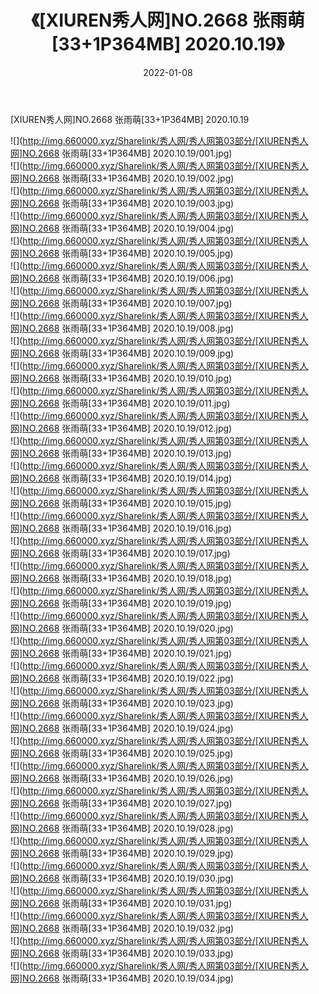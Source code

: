 ﻿---
layout: post
title:  《[XIUREN秀人网]NO.2668 张雨萌[33+1P364MB] 2020.10.19》
date:   2022-01-08
img: http://img.660000.xyz/Sharelink/秀人网/秀人网第03部分/[XIUREN秀人网]NO.2668 张雨萌[33+1P364MB] 2020.10.19/000.jpg
categories: [美女, 清纯, 唯美]
---

[XIUREN秀人网]NO.2668 张雨萌[33+1P364MB] 2020.10.19

 ![](http://img.660000.xyz/Sharelink/秀人网/秀人网第03部分/[XIUREN秀人网]NO.2668 张雨萌[33+1P364MB] 2020.10.19/001.jpg) <br>![](http://img.660000.xyz/Sharelink/秀人网/秀人网第03部分/[XIUREN秀人网]NO.2668 张雨萌[33+1P364MB] 2020.10.19/002.jpg) <br>![](http://img.660000.xyz/Sharelink/秀人网/秀人网第03部分/[XIUREN秀人网]NO.2668 张雨萌[33+1P364MB] 2020.10.19/003.jpg) <br>![](http://img.660000.xyz/Sharelink/秀人网/秀人网第03部分/[XIUREN秀人网]NO.2668 张雨萌[33+1P364MB] 2020.10.19/004.jpg) <br>![](http://img.660000.xyz/Sharelink/秀人网/秀人网第03部分/[XIUREN秀人网]NO.2668 张雨萌[33+1P364MB] 2020.10.19/005.jpg) <br>![](http://img.660000.xyz/Sharelink/秀人网/秀人网第03部分/[XIUREN秀人网]NO.2668 张雨萌[33+1P364MB] 2020.10.19/006.jpg) <br>![](http://img.660000.xyz/Sharelink/秀人网/秀人网第03部分/[XIUREN秀人网]NO.2668 张雨萌[33+1P364MB] 2020.10.19/007.jpg) <br>![](http://img.660000.xyz/Sharelink/秀人网/秀人网第03部分/[XIUREN秀人网]NO.2668 张雨萌[33+1P364MB] 2020.10.19/008.jpg) <br>![](http://img.660000.xyz/Sharelink/秀人网/秀人网第03部分/[XIUREN秀人网]NO.2668 张雨萌[33+1P364MB] 2020.10.19/009.jpg) <br>![](http://img.660000.xyz/Sharelink/秀人网/秀人网第03部分/[XIUREN秀人网]NO.2668 张雨萌[33+1P364MB] 2020.10.19/010.jpg) <br>![](http://img.660000.xyz/Sharelink/秀人网/秀人网第03部分/[XIUREN秀人网]NO.2668 张雨萌[33+1P364MB] 2020.10.19/011.jpg) <br>![](http://img.660000.xyz/Sharelink/秀人网/秀人网第03部分/[XIUREN秀人网]NO.2668 张雨萌[33+1P364MB] 2020.10.19/012.jpg) <br>![](http://img.660000.xyz/Sharelink/秀人网/秀人网第03部分/[XIUREN秀人网]NO.2668 张雨萌[33+1P364MB] 2020.10.19/013.jpg) <br>![](http://img.660000.xyz/Sharelink/秀人网/秀人网第03部分/[XIUREN秀人网]NO.2668 张雨萌[33+1P364MB] 2020.10.19/014.jpg) <br>![](http://img.660000.xyz/Sharelink/秀人网/秀人网第03部分/[XIUREN秀人网]NO.2668 张雨萌[33+1P364MB] 2020.10.19/015.jpg) <br>![](http://img.660000.xyz/Sharelink/秀人网/秀人网第03部分/[XIUREN秀人网]NO.2668 张雨萌[33+1P364MB] 2020.10.19/016.jpg) <br>![](http://img.660000.xyz/Sharelink/秀人网/秀人网第03部分/[XIUREN秀人网]NO.2668 张雨萌[33+1P364MB] 2020.10.19/017.jpg) <br>![](http://img.660000.xyz/Sharelink/秀人网/秀人网第03部分/[XIUREN秀人网]NO.2668 张雨萌[33+1P364MB] 2020.10.19/018.jpg) <br>![](http://img.660000.xyz/Sharelink/秀人网/秀人网第03部分/[XIUREN秀人网]NO.2668 张雨萌[33+1P364MB] 2020.10.19/019.jpg) <br>![](http://img.660000.xyz/Sharelink/秀人网/秀人网第03部分/[XIUREN秀人网]NO.2668 张雨萌[33+1P364MB] 2020.10.19/020.jpg) <br>![](http://img.660000.xyz/Sharelink/秀人网/秀人网第03部分/[XIUREN秀人网]NO.2668 张雨萌[33+1P364MB] 2020.10.19/021.jpg) <br>![](http://img.660000.xyz/Sharelink/秀人网/秀人网第03部分/[XIUREN秀人网]NO.2668 张雨萌[33+1P364MB] 2020.10.19/022.jpg) <br>![](http://img.660000.xyz/Sharelink/秀人网/秀人网第03部分/[XIUREN秀人网]NO.2668 张雨萌[33+1P364MB] 2020.10.19/023.jpg) <br>![](http://img.660000.xyz/Sharelink/秀人网/秀人网第03部分/[XIUREN秀人网]NO.2668 张雨萌[33+1P364MB] 2020.10.19/024.jpg) <br>![](http://img.660000.xyz/Sharelink/秀人网/秀人网第03部分/[XIUREN秀人网]NO.2668 张雨萌[33+1P364MB] 2020.10.19/025.jpg) <br>![](http://img.660000.xyz/Sharelink/秀人网/秀人网第03部分/[XIUREN秀人网]NO.2668 张雨萌[33+1P364MB] 2020.10.19/026.jpg) <br>![](http://img.660000.xyz/Sharelink/秀人网/秀人网第03部分/[XIUREN秀人网]NO.2668 张雨萌[33+1P364MB] 2020.10.19/027.jpg) <br>![](http://img.660000.xyz/Sharelink/秀人网/秀人网第03部分/[XIUREN秀人网]NO.2668 张雨萌[33+1P364MB] 2020.10.19/028.jpg) <br>![](http://img.660000.xyz/Sharelink/秀人网/秀人网第03部分/[XIUREN秀人网]NO.2668 张雨萌[33+1P364MB] 2020.10.19/029.jpg) <br>![](http://img.660000.xyz/Sharelink/秀人网/秀人网第03部分/[XIUREN秀人网]NO.2668 张雨萌[33+1P364MB] 2020.10.19/030.jpg) <br>![](http://img.660000.xyz/Sharelink/秀人网/秀人网第03部分/[XIUREN秀人网]NO.2668 张雨萌[33+1P364MB] 2020.10.19/031.jpg) <br>![](http://img.660000.xyz/Sharelink/秀人网/秀人网第03部分/[XIUREN秀人网]NO.2668 张雨萌[33+1P364MB] 2020.10.19/032.jpg) <br>![](http://img.660000.xyz/Sharelink/秀人网/秀人网第03部分/[XIUREN秀人网]NO.2668 张雨萌[33+1P364MB] 2020.10.19/033.jpg) <br>![](http://img.660000.xyz/Sharelink/秀人网/秀人网第03部分/[XIUREN秀人网]NO.2668 张雨萌[33+1P364MB] 2020.10.19/034.jpg) <br>